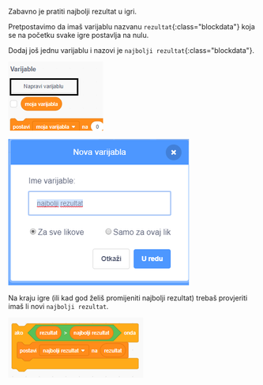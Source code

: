 Zabavno je pratiti najbolji rezultat u igri.

Pretpostavimo da imaš varijablu nazvanu `rezultat`{:class="blockdata"} koja se na početku svake igre postavlja na nulu.

Dodaj još jednu varijablu i nazovi je `najbolji rezultat`{:class="blockdata"}.

![izbornik varijabli s istaknutom opcijom Napravi varijablu](images/make-variable-annotated.png)

![novi skočni okvir varijable s najbolji rezultat kao imenom varijable](images/make-high-score-variable.png)

Na kraju igre (ili kad god želiš promijeniti najbolji rezultat) trebaš provjeriti imaš li novi `najbolji rezultat`.

![blokovi naredbi potrebni za izjednačavanje rezultata i najboljeg rezultata](images/check-for-high-score.png)
